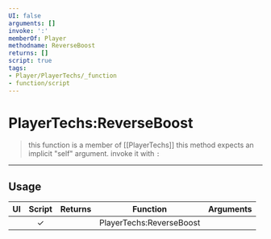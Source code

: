 ```yaml
---
UI: false
arguments: []
invoke: ':'
memberOf: Player
methodname: ReverseBoost
returns: []
script: true
tags:
- Player/PlayerTechs/_function
- function/script
---
```

# PlayerTechs:ReverseBoost
> this function is a member of [[PlayerTechs]]
> this method expects an implicit "self" argument. invoke it with `:`
-----
## Usage
|  UI | Script | Returns | Function | Arguments |
|:---:|:------:|-------:|:--------:|:---------|
| |✓||PlayerTechs:ReverseBoost||
